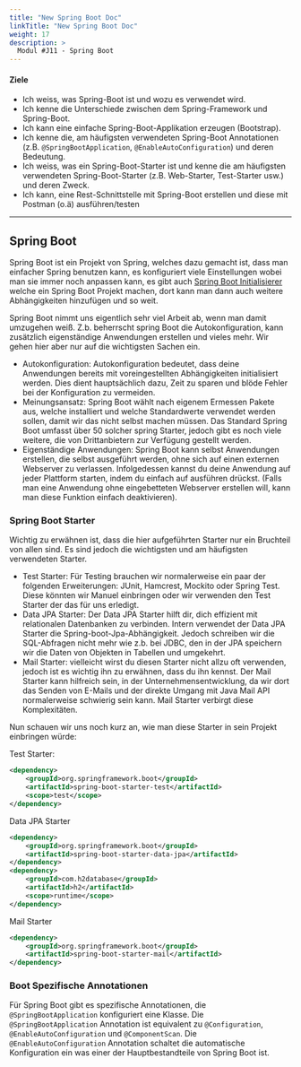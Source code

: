 ```yaml
---
title: "New Spring Boot Doc"
linkTitle: "New Spring Boot Doc"
weight: 17
description: >
  Modul #J11 - Spring Boot
---
```


#### Ziele

* Ich weiss, was Spring-Boot ist und wozu es verwendet wird.
* Ich kenne die Unterschiede zwischen dem Spring-Framework und Spring-Boot.
* Ich kann eine einfache Spring-Boot-Applikation erzeugen (Bootstrap).
* Ich kenne die, am häufigsten verwendeten Spring-Boot Annotationen (z.B. `@SpringBootApplication`,
  `@EnableAutoConfiguration`) und deren Bedeutung.
* Ich weiss, was ein Spring-Boot-Starter ist und kenne die am häufigsten verwendeten
  Spring-Boot-Starter (z.B. Web-Starter, Test-Starter usw.) und deren Zweck.
* Ich kann, eine Rest-Schnittstelle mit Spring-Boot erstellen und diese mit Postman (o.ä)
  ausführen/testen

---

## Spring Boot

Spring Boot ist ein Projekt von Spring, welches dazu gemacht ist, dass man einfacher Spring benutzen
kann, es konfiguriert viele Einstellungen wobei man sie immer noch anpassen kann, es gibt auch
[Spring Boot Initialisierer](https://start.spring.io/#!type=maven-project&language=java) welche ein
Spring Boot Projekt machen, dort kann man dann auch weitere Abhängigkeiten hinzufügen und so weit.

Spring Boot nimmt uns eigentlich sehr viel Arbeit ab, wenn man damit umzugehen weiß.
Z.b. beherrscht spring Boot die Autokonfiguration, kann zusätzlich eigenständige Anwendungen 
erstellen und vieles mehr. Wir gehen hier aber nur auf die wichtigsten Sachen ein.
* Autokonfiguration: Autokonfiguration bedeutet, dass deine Anwendungen bereits mit voreingestellten
Abhängigkeiten initialisiert werden. Dies dient hauptsächlich dazu, Zeit zu sparen und blöde Fehler 
bei der Konfiguration zu vermeiden.
* Meinungsansatz: Spring Boot wählt nach eigenem Ermessen Pakete aus, welche installiert und welche 
Standardwerte verwendet werden sollen, damit wir das nicht selbst machen müssen. Das Standard Spring
Boot umfasst über 50 solcher spring Starter, jedoch gibt es noch viele weitere, die von 
Drittanbietern zur Verfügung gestellt werden.
* Eigenständige Anwendungen: Spring Boot kann selbst Anwendungen erstellen, die selbst ausgeführt 
werden, ohne sich auf einen externen Webserver zu verlassen. Infolgedessen kannst du deine Anwendung
auf jeder Plattform starten, indem du einfach auf ausführen drückst. (Falls man eine Anwendung ohne 
eingebetteten Webserver erstellen will, kann man diese Funktion einfach deaktivieren).

### Spring Boot Starter

Wichtig zu erwähnen ist, dass die hier aufgeführten Starter nur ein Bruchteil von allen sind.
Es sind jedoch die wichtigsten und am häufigsten verwendeten Starter.
* Test Starter: Für Testing brauchen wir normalerweise ein paar der folgenden Erweiterungen: 
JUnit, Hamcrest, Mockito oder Spring Test. Diese könnten wir Manuel einbringen oder wir verwenden
den Test Starter der das für uns erledigt.
* Data JPA Starter: Der Data JPA Starter hilft dir, dich effizient mit relationalen
Datenbanken zu verbinden. Intern verwendet der Data JPA Starter die Spring-boot-Jpa-Abhängigkeit.
Jedoch schreiben wir die SQL-Abfragen nicht mehr wie z.b. bei JDBC, den in der JPA speichern wir
die Daten von Objekten in Tabellen und umgekehrt.
* Mail Starter: vielleicht wirst du diesen Starter nicht allzu oft verwenden,
jedoch ist es wichtig ihn zu erwähnen, dass du ihn kennst. Der Mail Starter kann hilfreich sein,
in der Unternehmensentwicklung, da wir dort das Senden von E-Mails und der direkte Umgang
mit Java Mail API normalerweise schwierig sein kann. Mail Starter verbirgt diese Komplexitäten.

Nun schauen wir uns noch kurz an, wie man diese Starter in sein Projekt einbringen würde:

Test Starter:
```xml
<dependency>
    <groupId>org.springframework.boot</groupId>
    <artifactId>spring-boot-starter-test</artifactId>
    <scope>test</scope>
</dependency>
```
Data JPA Starter
```xml
<dependency>
    <groupId>org.springframework.boot</groupId>
    <artifactId>spring-boot-starter-data-jpa</artifactId>
</dependency>
<dependency>
    <groupId>com.h2database</groupId>
    <artifactId>h2</artifactId>
    <scope>runtime</scope>
</dependency>
```
Mail Starter
```xml
<dependency>
    <groupId>org.springframework.boot</groupId>
    <artifactId>spring-boot-starter-mail</artifactId>
</dependency>
```

### Boot Spezifische Annotationen

Für Spring Boot gibt es spezifische Annotationen, die `@SpringBootApplication` konfiguriert eine
Klasse. Die `@SpringBootApplication` Annotation ist equivalent
zu `@Configuration`, `@EnableAutoConfiguration` und `@ComponentScan`. Die `@EnableAutoConfiguration`
Annotation schaltet die automatische Konfiguration ein was einer der Hauptbestandteile von Spring
Boot ist.